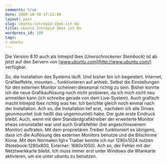 ```yaml
---
comments: true
date: 2008-10-30 17:11:40
layout: post
slug: ubuntu-intrepid-ibex-ist-da
title: ubuntu Intrepid Ibex ist da
wordpress_id: 188
tags:
- ubuntu
---
```


Die Version 8.10 auch als Intrepid Ibex (_Unerschrockener Steinbock_) ist ab jetzt auf den Servern von [www.ubuntu.com](http://www.ubuntu.com/) verfügbar.

<UPDATE>
So, die Installation des Systems läuft. Und bisher bin ich begeistert. Internet, Grafikeffekte, mounten... funktionieren auf anhieb. Selbst die Einstellungen für den externen Monitor scheinen diesesmal richitg zu sein. Bisher konnte ich die neue Grafikauflösung noch nicht probieren, da ich mich nicht neu anmelden kann (ich schreibe gerade von dem Live-System). Auch grafisch macht Intrepid Ibex richtig was her. Ich berichte gleich noch einmal nach der Installation. Ach so, die Installation lief erst,  nachdem ich alle Drives geunmountet (odr heißt das ungemountet) habe.
</UPDATE>

<UPDATE>
Der gute erste Eindruck bleibt. Auch, wenn mit dem Standardgrafiktreiber der erweiterte Monitor etwas verunstaltet war und auch Grafikfehler (bei angeschlossenem Monitor) auftraten. Mit dem proprietären Treiber funktioniert es übrigens, dass ich die Auflösung des externen Monitors benutze und die Bilschirme Klone. Mit dem Normalen fglrx Traiber konnte ich nur 1280x1024 nutzen (Notebook:1280x800, Externer: 1680x1050). Ach so, der Fehler mit der Netztwerkkarte bleibt. Ich muss immer erst unter Windows die Wlankarte aktivieren, um sie unter ubuntu zu benutzen.
</UPDATE>